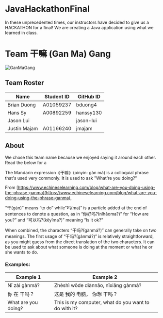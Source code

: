 # JavaHackathonFinal
In these unprecedented times, our instructors have decided to give us a HACKATHON for a final! We are creating a Java application using what we learned in class.

# Team 干嘛 (Gan Ma) Gang

![GanMaGang](http://3770.liulinmall.com/vod/2018-08-07/5b68be8a7af8f.jpg)

## Team Roster
| Name | Student ID | GitHub ID |
|---|---|---|
| Brian Duong |A01059237 | bduong4 |
| Hans Sy | A00892259 | hanssy130 |
| Jason Lui | | jason-lui |
| Justin Majam | A01166240 | jmajam |

## About
We chose this team name because we enjoyed saying it around each other. Read the below for a 

The Mandarin expression《干嘛》(pinyin: gàn má) is a colloquial phrase that's used very commonly.
It is used to ask "What're you doing?"

From [https://www.echineselearning.com/blog/what-are-you-doing-using-the-phrase-ganma](https://www.echineselearning.com/blog/what-are-you-doing-using-the-phrase-ganma),

“干(gàn)” means “to do” while”吗(ma)” is a particle added at the end of sentences to denote a question, as in “你好吗?(nǐhǎoma?)” for “How are you?” and “可以吗?(kěyǐma?)” meaning “Is it ok?”

When combined, the characters “干吗?(gànmá?)” can generally take on two meanings. The first usage of “干吗?(gànmá?)” is relatively straightforward, as you might guess from the direct translation of the two characters. It can be used to ask about what someone is doing at the moment or what he or she wants to do.

### Examples:

| Example 1 | Example 2 |
| --- | --- |
| Nǐ zài gànmá? | Zhèshì wǒde diànnǎo, nǐxiǎng gànmá? |
| 你  在 干吗？ | 这是    我的   电脑，    你想     干吗？|
| What are you doing? | This is my computer, what do you want to do with it? |




